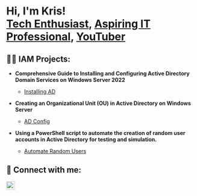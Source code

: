 <h1>Hi, I'm Kris! <br/><a href="https://github.com/KLavallais">Tech Enthusiast</a>, <a href="https://www.linkedin.com/in/lavallaistech/">Aspiring IT Professional</a>, <a href="https://www.youtube.com/TheLobMob">YouTuber</a>



<h2>👨‍💻 IAM Projects:</h2>

- <b>Comprehensive Guide to Installing and Configuring Active Directory Domain Services on Windows Server 2022</b>
  - [Installing AD](https://github.com/KLavallais/InstallAD/)
    
- <b>Creating an Organizational Unit (OU) in Active Directory on Windows Server</b>
  - [AD Config](https://https://github.com/KLavallais/ADConfig)
    
- <b>Using a PowerShell script to automate the creation of random user accounts in Active Directory for testing and simulation.</b>
  - [Automate Random Users](https://https://github.com/KLavallais/AutomateRandomUser)
    
<h2> 🤳 Connect with me:</h2>


[<img align="left" alt="LavallaisTech | LinkedIn" width="22px" src="https://cdn.jsdelivr.net/npm/simple-icons@v3/icons/linkedin.svg" />][linkedin]



[linkedin]: https://linkedin.com/in/lavallaistech
<!--
**KLavallais/Klavallais** is a ✨ _special_ ✨ repository because its `README.md` (this file) appears on your GitHub profile.

Here are some ideas to get you started:

- 🔭 I’m currently working on ...
- 🌱 I’m currently learning ...
- 👯 I’m looking to collaborate on ...
- 🤔 I’m looking for help with ...
- 💬 Ask me about ...
- 📫 How to reach me: ...
- 😄 Pronouns: ...
- ⚡ Fun fact: ...
-->

